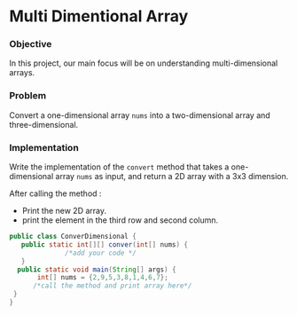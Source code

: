 # Multi Dimentional Array

### Objective
In this project, our main focus will be on understanding multi-dimensional arrays.


### Problem
Convert a one-dimensional array `nums` into a two-dimensional array and three-dimensional.

### Implementation
Write the implementation of the `convert` method that takes a one-dimensional array `nums` as input, and return a 2D array with a 3x3 dimension.

After calling the method : 
- Print the new 2D array.
- print the element in the third row and second column.

``` java
public class ConverDimensional {
   public static int[][] conver(int[] nums) {
              /*add your code */
   }
  public static void main(String[] args) {
       int[] nums = {2,9,5,3,8,1,4,6,7};
      /*call the method and print array here*/
 }
}
```
